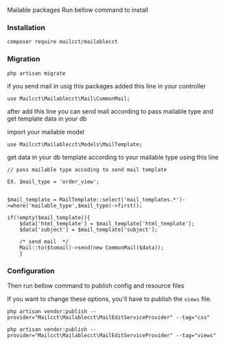 
Mailable packages Run bellow command to install

### Installation

	composer require mailcct/mailablecct 

### Migration

	php artisan migrate

if you send mail in usig this packages added this line in your controller  

	use Mailcct\Mailablecct\Mail\CommonMail;

after add this line you can send mail according to pass mailable type and get template data in your db 
		
import your mailable model 

	use Mailcct\Mailablecct\Models\MailTemplate;

get data in your db template according to your mailable type using this line 
	
	// pass mailable type accoding to send mail template 
	
	EX. $mail_type = 'order_view';


	$mail_template = MailTemplate::select('mail_templates.*')->where('mailable_type',$mail_type)->first();

	if(!empty($mail_template)){
        $data['html_template'] = $mail_template['html_template'];
        $data['subject'] = $mail_template['subject'];

        /* send mail  */
        Mail::to($tomail)->send(new CommonMail($data));
        }
	

### Configuration
    
Then run bellow command to publish config and resource files

If you want to change these options, you'll have to publish the `views` file.

	php artisan vendor:publish --provider="Mailcct\Mailablecct\MailEditServiceProvider" --tag="css"

	php artisan vendor:publish --provider="Mailcct\Mailablecct\MailEditServiceProvider" --tag="views"
